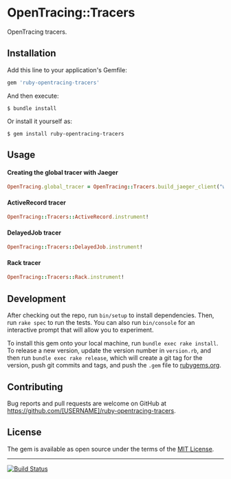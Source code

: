 # OpenTracing::Tracers

OpenTracing tracers.


## Installation

Add this line to your application's Gemfile:

```ruby
gem 'ruby-opentracing-tracers'
```

And then execute:

```
$ bundle install
```

Or install it yourself as:

```
$ gem install ruby-opentracing-tracers
```


## Usage

#### Creating the global tracer with Jaeger

```ruby
OpenTracing.global_tracer = OpenTracing::Tracers.build_jaeger_client("web")
```


#### ActiveRecord tracer

```ruby
OpenTracing::Tracers::ActiveRecord.instrument!
```


#### DelayedJob tracer

```ruby
OpenTracing::Tracers::DelayedJob.instrument!
```


#### Rack tracer

```ruby
OpenTracing::Tracers::Rack.instrument!
```


## Development

After checking out the repo, run `bin/setup` to install dependencies. Then, run
`rake spec` to run the tests. You can also run `bin/console` for an interactive
prompt that will allow you to experiment.

To install this gem onto your local machine, run `bundle exec rake install`. To
release a new version, update the version number in `version.rb`, and then run
`bundle exec rake release`, which will create a git tag for the version, push
git commits and tags, and push the `.gem` file to
[rubygems.org](https://rubygems.org).

## Contributing

Bug reports and pull requests are welcome on GitHub at
https://github.com/[USERNAME]/ruby-opentracing-tracers.


## License

The gem is available as open source under the terms of the [MIT
License](https://opensource.org/licenses/MIT).

---

[![Build Status](https://travis-ci.org/minond/ruby-opentracing-tracers.svg?branch=master)](https://travis-ci.org/minond/ruby-opentracing-tracers)
